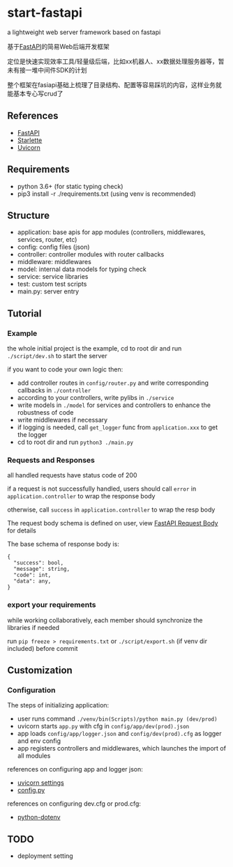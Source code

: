 # start-fastapi

a lightweight web server framework based on fastapi

基于[FastAPI](https://github.com/tiangolo/fastapi)的简易Web后端开发框架

定位是快速实现效率工具/轻量级后端，比如xx机器人、xx数据处理服务器等，暂未有接一堆中间件SDK的计划

整个框架在fasiapi基础上梳理了目录结构、配置等容易踩坑的内容，这样业务就能基本专心写crud了

## References

- [FastAPI](https://fastapi.tiangolo.com/)
- [Starlette](https://www.starlette.io/)
- [Uvicorn](https://www.uvicorn.org/)

## Requirements

- python 3.6+ (for static typing check)
- pip3 install -r ./requirements.txt (using venv is recommended)

## Structure

- application: base apis for app modules (controllers, middlewares, services, router, etc)
- config: config files (json)
- controller: controller modules with router callbacks
- middleware: middlewares
- model: internal data models for typing check
- service: service libraries
- test: custom test scripts
- main.py: server entry

## Tutorial

### Example

the whole initial project is the example, cd to root dir and run `./script/dev.sh` to start the server

if you want to code your own logic then:

- add controller routes in `config/router.py` and write corresponding callbacks in `./controller`
- according to your controllers, write pylibs in `./service`
- write models in `./model` for services and controllers to enhance the robustness of code
- write middlewares if necessary
- if logging is needed, call `get_logger` func from `application.xxx` to get the logger
- cd to root dir and run `python3 ./main.py`

### Requests and Responses

all handled requests have status code of 200

if a request is not successfully handled, users should call `error` in `application.controller` to wrap the response body

otherwise, call `success` in `application.controller` to wrap the resp body

The request body schema is defined on user, view [FastAPI Request Body](https://fastapi.tiangolo.com/tutorial/body/) for details

The base schema of response body is:

```text
{
  "success": bool,
  "message": string,
  "code": int,
  "data": any,
}
```

### export your requirements

while working collaboratively, each member should synchronize the libraries if needed

run `pip freeze > requirements.txt` or `./script/export.sh` (if venv dir included) before commit

## Customization

### Configuration

The steps of initializing application:

- user runs command `./venv/bin(Scripts)/python main.py (dev/prod)`
- uvicorn starts `app.py` with cfg in `config/app/dev(prod).json`
- app loads `config/app/logger.json` and `config/dev(prod).cfg` as logger and env config
- app registers controllers and middlewares, which launches the import of all modules

references on configuring app and logger json:

- [uvicorn settings](https://www.uvicorn.org/settings/)
- [config.py](https://github.com/encode/uvicorn/blob/master/uvicorn/config.py)

references on configuring dev.cfg or prod.cfg:

- [python-dotenv](https://github.com/theskumar/python-dotenv)

## TODO

- deployment setting
